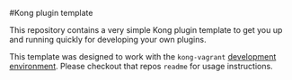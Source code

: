 #Kong plugin template

This repository contains a very simple Kong plugin template to get you
up and running quickly for developing your own plugins.

This template was designed to work with the `kong-vagrant` 
[development environment](https://github.com/Mashape/kong-vagrant). Please
checkout that repos `readme` for usage instructions.
